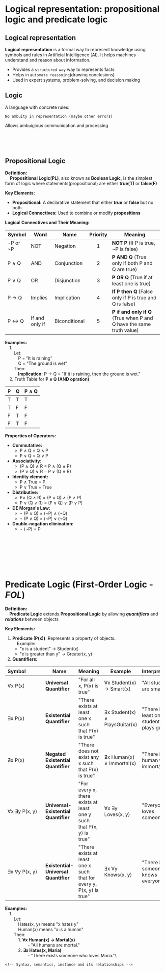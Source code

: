# Logical representation: propositional logic and predicate logic

## Logical representation

**Logical representation** is a formal way to represent knowledge using symbols and rules in Artificial Intelligence (AI). It helps machines understand and reason about information.

- Provides a `structured way` way to represents facts
- Helps in `automate reasoning`(drawing conclusions)
- Used in expert systems, problem-solving, and decision making

## Logic

A language with concrete rules:

    No ambuity in representation (maybe other errors)
Allows ambuigious communication and processing

<br>
<br>
<br>

## Propositional Logic

**Definition:**\
&nbsp;&nbsp;&nbsp;&nbsp;**Propositional Logic(PL)**, also known as **Boolean Logic**, is the simplest form of logic where statements(propositional) are either **true(T)** or **false(F)**

**Key Elements:**

- **Propositional:** A declarative statement that either **true** or **false** but no both.
- **Logical Connectives:** Used to combine or modify **propositions**

**Logical Connectives and Their Meaning:**

| Symbol    | Word | Name | Priority |Meaning |
|---------- | - |----------|:-:| - |
|  ¬P or ~P | NOT | Negation      | 1 | **NOT P** (If P is true, ¬P is false)                                 |
|  P ∧ Q    | AND | Conjunction   | 2 | **P AND Q** (True only if both P and Q are true)                      |
|  P ∨ Q    | OR | Disjunction   | 3 | **P OR Q** (True if at least one is true)                             |
|  P → Q    | Implies | Implication   | 4 | **If P then Q** (False only if P is true and Q is false)              |
|  P ↔ Q    | If and only if | Biconditional | 5 | **P if and only if Q** (True when P and Q have the same truth value)  |

**Examples:**\
&emsp;1.\
&emsp;&emsp;Let:\
&emsp;&emsp;&emsp;P = "It is raining"\
&emsp;&emsp;&emsp;Q = "The ground is wet"\
&emsp;&emsp;Then:\
&emsp;&emsp;&emsp;**Implication:** P → Q = "If it is raining, then the ground is wet."\
&emsp;2. Truth Table for **P ∧ Q (AND opration)**

|P|Q|P ∧ Q|
|----------|----------|----------|
|T|T|T|
|T|F|F|
|F|T|F|
|F|T|F|

**Properties of Operators:**

- **Commutative:**
  - P ∧ Q = Q ∧ P
  - P ∨ Q = Q ∨ P
- **Associativity:**
  - (P ∧ Q) ∧ R = P ∧ (Q ∧ P)
  - (P ∨ Q) ∨ R = P ∨ (Q ∨ R)
- **Identity element:**
  - P ∧ True = P
  - P ∨ True = True
- **Distributive:**
  - P∧ (Q ∧ R) = (P ∧ Q) ∧ (P ∧ P)
  - P ∨ (Q ∨ R) = (P ∨ Q) ∨ (P ∨ P)
- **DE Morgan's Law:**
  - ¬ (P ∧ Q) = (¬P) ∧ (¬Q)
  - ¬ (P ∨ Q) = (¬P) ∨ (¬Q)
- **Double-negation elimination:**
  - ¬ (¬P) = P

<br>
<br>
<br>
<br>
<br>
<br>

# **Predicate Logic (First-Order Logic - *FOL*)**

**Definition:**\
&emsp;**Predicate Logic** extends **Propositional Logic** by allowing **_quantifiers_** and **_relations_** between objects

**Key Elements:**

1. **Predicate (P(x))**: Represents a property of objects.\
&emsp;Example:
    - "x is a student" → Student(x)
    - "x is greater than y" → Greater(x, y)
2. **Quantifiers:**

| Symbol&emsp;&emsp;&emsp;| Name | Meaning | Example | Interpretation |
|-|-|-|-|-|
| ∀x P(x) | **Universal Quantifier** | "For all x, P(x) is true"|∀x Student(x) → Smart(x) | "All students are smart." |
| ∃x P(x) | **Existential Quantifier** | "There exists at least one x such that P(x) is true" | ∃x Student(x) ∧ PlaysGuitar(x) | "There is at least one student who plays guitar." |
| ∄x P(x) | **Negated Existential Quantifier** | "There does not exist any x such that P(x) is true" | ∄x Human(x) ∧ Immortal(x) | "There is no human who is immortal." |
| ∀x ∃y P(x, y) | **Universal-Existential Quantifier** | "For every x, there exists at least one y such that P(x, y) is true" | ∀x ∃y Loves(x, y) | "Everyone loves someone." |
| ∃x ∀y P(x, y) | **Existential-Universal Quantifier** | "There exists at least one x such that for every y, P(x, y) is true" | ∃x ∀y Knows(x, y) | "There is someone who knows everyone." |

**Examples:**\
&emsp;1.\
&emsp;&emsp;Let:\
&emsp;&emsp;&emsp;Hates(x, y) means "x hates y"\
&emsp;&emsp;&emsp;Human(x) means "x is a human"\
&emsp;&emsp;Then:\
&emsp;&emsp;&emsp;1. **∀x Human(x) → Mortal(x)**\
&emsp;&emsp;&emsp;&emsp;&emsp; - "All humans are mortal."\
&emsp;&emsp;&emsp;2. **∃x Hates(x, Maria)**\
&emsp;&emsp;&emsp;&emsp;&emsp; - "There exists someone who loves Maria."\

<!-- predicate logic: -->
    <!-- Syntax, semantics, instance and its relationships -->

<!-- https://www.slideshare.net/slideshow/logic-in-predicate-and-propositional-logic/267172670#1 -->